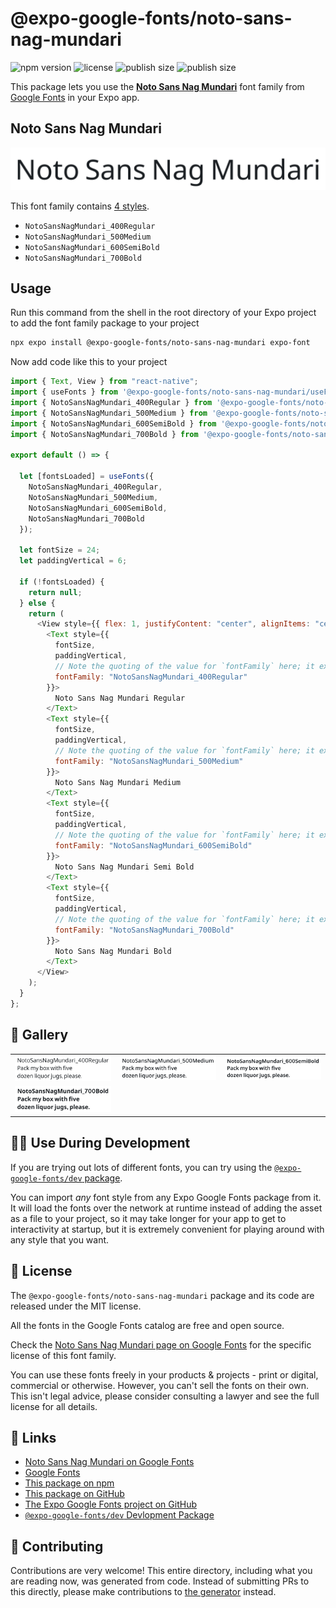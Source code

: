 # @expo-google-fonts/noto-sans-nag-mundari

![npm version](https://flat.badgen.net/npm/v/@expo-google-fonts/noto-sans-nag-mundari)
![license](https://flat.badgen.net/github/license/expo/google-fonts)
![publish size](https://flat.badgen.net/packagephobia/install/@expo-google-fonts/noto-sans-nag-mundari)
![publish size](https://flat.badgen.net/packagephobia/publish/@expo-google-fonts/noto-sans-nag-mundari)

This package lets you use the [**Noto Sans Nag Mundari**](https://fonts.google.com/specimen/Noto+Sans+Nag+Mundari) font family from [Google Fonts](https://fonts.google.com/) in your Expo app.

## Noto Sans Nag Mundari

![Noto Sans Nag Mundari](./font-family.png)

This font family contains [4 styles](#-gallery).

- `NotoSansNagMundari_400Regular`
- `NotoSansNagMundari_500Medium`
- `NotoSansNagMundari_600SemiBold`
- `NotoSansNagMundari_700Bold`

## Usage

Run this command from the shell in the root directory of your Expo project to add the font family package to your project

```sh
npx expo install @expo-google-fonts/noto-sans-nag-mundari expo-font
```

Now add code like this to your project

```js
import { Text, View } from "react-native";
import { useFonts } from '@expo-google-fonts/noto-sans-nag-mundari/useFonts';
import { NotoSansNagMundari_400Regular } from '@expo-google-fonts/noto-sans-nag-mundari/400Regular';
import { NotoSansNagMundari_500Medium } from '@expo-google-fonts/noto-sans-nag-mundari/500Medium';
import { NotoSansNagMundari_600SemiBold } from '@expo-google-fonts/noto-sans-nag-mundari/600SemiBold';
import { NotoSansNagMundari_700Bold } from '@expo-google-fonts/noto-sans-nag-mundari/700Bold';

export default () => {

  let [fontsLoaded] = useFonts({
    NotoSansNagMundari_400Regular, 
    NotoSansNagMundari_500Medium, 
    NotoSansNagMundari_600SemiBold, 
    NotoSansNagMundari_700Bold
  });

  let fontSize = 24;
  let paddingVertical = 6;

  if (!fontsLoaded) {
    return null;
  } else {
    return (
      <View style={{ flex: 1, justifyContent: "center", alignItems: "center" }}>
        <Text style={{
          fontSize,
          paddingVertical,
          // Note the quoting of the value for `fontFamily` here; it expects a string!
          fontFamily: "NotoSansNagMundari_400Regular"
        }}>
          Noto Sans Nag Mundari Regular
        </Text>
        <Text style={{
          fontSize,
          paddingVertical,
          // Note the quoting of the value for `fontFamily` here; it expects a string!
          fontFamily: "NotoSansNagMundari_500Medium"
        }}>
          Noto Sans Nag Mundari Medium
        </Text>
        <Text style={{
          fontSize,
          paddingVertical,
          // Note the quoting of the value for `fontFamily` here; it expects a string!
          fontFamily: "NotoSansNagMundari_600SemiBold"
        }}>
          Noto Sans Nag Mundari Semi Bold
        </Text>
        <Text style={{
          fontSize,
          paddingVertical,
          // Note the quoting of the value for `fontFamily` here; it expects a string!
          fontFamily: "NotoSansNagMundari_700Bold"
        }}>
          Noto Sans Nag Mundari Bold
        </Text>
      </View>
    );
  }
};
```

## 🔡 Gallery


||||
|-|-|-|
|![NotoSansNagMundari_400Regular](./400Regular/NotoSansNagMundari_400Regular.ttf.png)|![NotoSansNagMundari_500Medium](./500Medium/NotoSansNagMundari_500Medium.ttf.png)|![NotoSansNagMundari_600SemiBold](./600SemiBold/NotoSansNagMundari_600SemiBold.ttf.png)||
|![NotoSansNagMundari_700Bold](./700Bold/NotoSansNagMundari_700Bold.ttf.png)||||


## 👩‍💻 Use During Development

If you are trying out lots of different fonts, you can try using the [`@expo-google-fonts/dev` package](https://github.com/expo/google-fonts/tree/master/font-packages/dev#readme).

You can import _any_ font style from any Expo Google Fonts package from it. It will load the fonts over the network at runtime instead of adding the asset as a file to your project, so it may take longer for your app to get to interactivity at startup, but it is extremely convenient for playing around with any style that you want.


## 📖 License

The `@expo-google-fonts/noto-sans-nag-mundari` package and its code are released under the MIT license.

All the fonts in the Google Fonts catalog are free and open source.

Check the [Noto Sans Nag Mundari page on Google Fonts](https://fonts.google.com/specimen/Noto+Sans+Nag+Mundari) for the specific license of this font family.

You can use these fonts freely in your products & projects - print or digital, commercial or otherwise. However, you can't sell the fonts on their own. This isn't legal advice, please consider consulting a lawyer and see the full license for all details.

## 🔗 Links

- [Noto Sans Nag Mundari on Google Fonts](https://fonts.google.com/specimen/Noto+Sans+Nag+Mundari)
- [Google Fonts](https://fonts.google.com/)
- [This package on npm](https://www.npmjs.com/package/@expo-google-fonts/noto-sans-nag-mundari)
- [This package on GitHub](https://github.com/expo/google-fonts/tree/master/font-packages/noto-sans-nag-mundari)
- [The Expo Google Fonts project on GitHub](https://github.com/expo/google-fonts)
- [`@expo-google-fonts/dev` Devlopment Package](https://github.com/expo/google-fonts/tree/master/font-packages/dev)

## 🤝 Contributing

Contributions are very welcome! This entire directory, including what you are reading now, was generated from code. Instead of submitting PRs to this directly, please make contributions to [the generator](https://github.com/expo/google-fonts/tree/master/packages/generator) instead.
